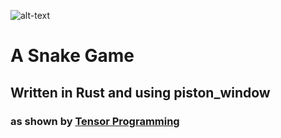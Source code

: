 ![alt-text](https://www.rust-lang.org/logos/rust-logo-256x256-blk.png)

# A Snake Game
## Written in Rust and using piston_window
### as shown by [Tensor Programming](https://www.youtube.com/channel/UCYqCZOwHbnPwyjawKfE21wg)